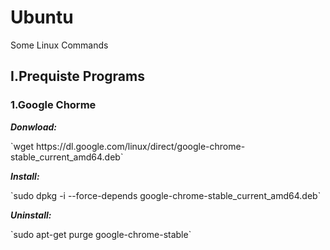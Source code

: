 # Ubuntu
Some Linux Commands

<h2>I.Prequiste Programs</h2>
<h3>1.Google Chorme</h3>

<p><b><i>Donwload: </i></b></p>
`wget https://dl.google.com/linux/direct/google-chrome-stable_current_amd64.deb`

<p><b><i>Install: </i></b></p>
`sudo dpkg -i --force-depends google-chrome-stable_current_amd64.deb`

<p><b><i>Uninstall: </i></b></p>
`sudo apt-get purge google-chrome-stable`


